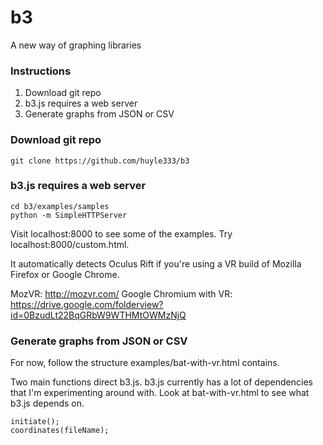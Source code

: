 # b3
A new way of graphing libraries

### Instructions
1. Download git repo
2. b3.js requires a web server
3. Generate graphs from JSON or CSV

### Download git repo

```
git clone https://github.com/huyle333/b3
```

### b3.js requires a web server

```
cd b3/examples/samples
python -m SimpleHTTPServer
```

Visit localhost:8000 to see some of the examples. Try localhost:8000/custom.html.

It automatically detects Oculus Rift if you're using a VR build of Mozilla Firefox or Google Chrome.

MozVR: http://mozvr.com/
Google Chromium with VR: https://drive.google.com/folderview?id=0BzudLt22BqGRbW9WTHMtOWMzNjQ

### Generate graphs from JSON or CSV

For now, follow the structure examples/bat-with-vr.html contains.

Two main functions direct b3.js. b3.js currently has a lot of dependencies that I'm experimenting around with.
Look at bat-with-vr.html to see what b3.js depends on.

```
initiate();
coordinates(fileName);
```




